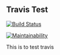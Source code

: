## Travis Test

[![Build Status](https://travis-ci.org/tolulope-od/testTravis.svg?branch=develop)](https://travis-ci.org/tolulope-od/testTravis)

[![Maintainability](https://api.codeclimate.com/v1/badges/509b6675babb9ad5b532/maintainability)](https://codeclimate.com/github/tolulope-od/testTravis/maintainability)

This is to test travis